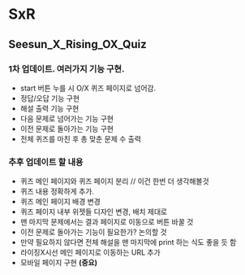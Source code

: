 # SxR
Seesun_X_Rising_OX_Quiz
---
### 1차 업데이트. 여러가지 기능 구현.

- start 버튼 누를 시 O/X 퀴즈 페이지로 넘어감.
- 정답/오답 기능 구현
- 해설 출력 기능 구현
- 다음 문제로 넘어가는 기능 구현
- 이전 문제로 돌아가는 기능 구현
- 전체 퀴즈를 마친 후 총 맞춘 문제 수 출력

### 추후 업데이트 할 내용

- 퀴즈 메인 페이지와 퀴즈 페이지 분리 // 이건 한번 더 생각해볼것
- 퀴즈 내용 정확하게 추가.
- 퀴즈 메인 페이지 배경 변경
- 퀴즈 페이지 내부 위젯들 디자인 변경, 배치 제대로
- 맨 마지막 문제에서는 결과 페이지로 이동으로 버튼 바꿀 것
- 이전 문제로 돌아가는 기능이 필요한가? 논의할 것
- 만약 필요하지 않다면 전체 해설을 맨 마지막에 print 하는 식도 좋을 듯 함
- 라이징X시선 메인 페이지로 이동하는 URL 추가
- 모바일 페이지 구현 __(중요)__